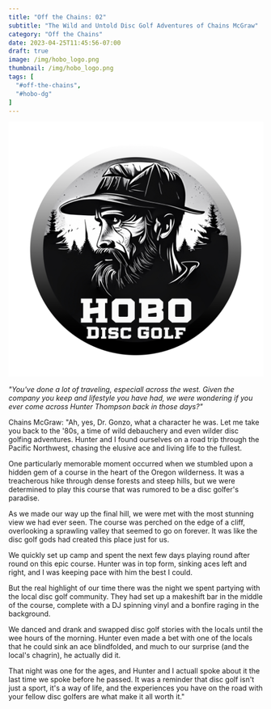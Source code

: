 ```yaml
---
title: "Off the Chains: 02"
subtitle: "The Wild and Untold Disc Golf Adventures of Chains McGraw"
category: "Off the Chains"
date: 2023-04-25T11:45:56-07:00
draft: true
image: /img/hobo_logo.png
thumbnail: /img/hobo_logo.png
tags: [
  "#off-the-chains",
  "#hobo-dg"
]
---
```

![Hobo Disc Golf logo](/img/hobo_logo.png)

*"You've done a lot of traveling, especiall across the west. Given the company you keep and lifestyle you have had, we were wondering if you ever come across Hunter Thompson back in those days?"*

Chains McGraw:
"Ah, yes, Dr. Gonzo, what a character he was. Let me take you back to the '80s, a time of wild debauchery and even wilder disc golfing adventures. Hunter and I found ourselves on a road trip through the Pacific Northwest, chasing the elusive ace and living life to the fullest.

One particularly memorable moment occurred when we stumbled upon a hidden gem of a course in the heart of the Oregon wilderness. It was a treacherous hike through dense forests and steep hills, but we were determined to play this course that was rumored to be a disc golfer's paradise.

As we made our way up the final hill, we were met with the most stunning view we had ever seen. The course was perched on the edge of a cliff, overlooking a sprawling valley that seemed to go on forever. It was like the disc golf gods had created this place just for us.

We quickly set up camp and spent the next few days playing round after round on this epic course. Hunter was in top form, sinking aces left and right, and I was keeping pace with him the best I could.

But the real highlight of our time there was the night we spent partying with the local disc golf community. They had set up a makeshift bar in the middle of the course, complete with a DJ spinning vinyl and a bonfire raging in the background.

We danced and drank and swapped disc golf stories with the locals until the wee hours of the morning. Hunter even made a bet with one of the locals that he could sink an ace blindfolded, and much to our surprise (and the local's chagrin), he actually did it.

That night was one for the ages, and Hunter and I actuall spoke about it the last time we spoke before he passed. It was a reminder that disc golf isn't just a sport, it's a way of life, and the experiences you have on the road with your fellow disc golfers are what make it all worth it."
